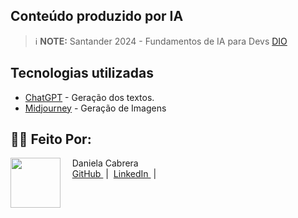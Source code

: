 ## Conteúdo produzido por IA	

 > ℹ️ **NOTE:** Santander 2024 - Fundamentos de IA para Devs [DIO](https://dio.me)

## Tecnologias utilizadas
- [ChatGPT] - Geração dos textos.
- [Midjourney] - Geração de Imagens


[//]: # (Aqui estão os links das ferramentas)
[ChatGPT]: <https://chatgpt.com/>
[Midjourney]: <https://www.midjourney.com/>

## 👨‍💻 Feito Por:

<p>
    <img 
      align=left 
      margin=10 
      width=80 
      src="https://hermes.dio.me/users/student/d1b13e0b-cac7-46af-b99f-f09d892c8215.jpg"
    />
    <p>&nbsp&nbsp&nbsp Daniela Cabrera<br>
    &nbsp&nbsp&nbsp
    <a 
        href="https://github.com/danielacabrera2103">
        GitHub
    </a>
    &nbsp;|&nbsp;
    <a 
        href="https://www.linkedin.com/in/danielacabrerabr">
        LinkedIn
    </a>
    &nbsp;|&nbsp;
   
</p>
<br/><br/>
<p>
